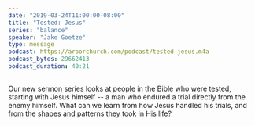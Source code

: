 ```yaml
---
date: "2019-03-24T11:00:00-08:00"
title: "Tested: Jesus"
series: "balance"
speaker: "Jake Goetze"
type: message
podcast: https://arborchurch.com/podcast/tested-jesus.m4a
podcast_bytes: 29662413
podcast_duration: 40:21
---
```


Our new sermon series looks at people in the Bible who were tested, starting with Jesus himself -- a man who endured a trial directly from the enemy himself. What can we learn from how Jesus handled his trials, and from the shapes and patterns they took in His life?


